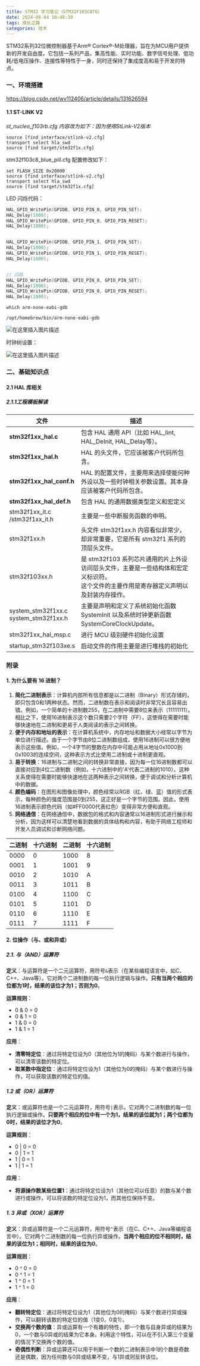 ```yaml
---
title: STM32 学习笔记（STM32F103C8T6）
date: 2024-08-04 10:48:39
tags: 成长之路
categories: 技术
---
```




STM32系列32位微控制器基于Arm® Cortex®-M处理器，旨在为MCU用户提供新的开发自由度。它包括一系列产品，集高性能、实时功能、数字信号处理、低功耗/低电压操作、连接性等特性于一身，同时还保持了集成度高和易于开发的特点。



<!--more-->



### 一、环境搭建

https://blog.csdn.net/wv112406/article/details/131626594



#### 1.1 ST-LINK V2

*st_nucleo_f103rb.cfg 内容改为如下：因为使用StLink-V2版本*

```
source [find interface/stlink-v2.cfg]
transport select hla_swd
source [find target/stm32f1x.cfg]
```



stm32f103c8_blue_pill.cfg 配置修改如下：

```
set FLASH_SIZE 0x20000
source [find interface/stlink-v2.cfg]
transport select hla_swd
source [find target/stm32f1x.cfg]
```



LED 闪烁代码：

```c
HAL_GPIO_WritePin(GPIOB, GPIO_PIN_0, GPIO_PIN_SET);
HAL_Delay(1000);
HAL_GPIO_WritePin(GPIOB, GPIO_PIN_0, GPIO_PIN_RESET);
HAL_Delay(1000);


HAL_GPIO_WritePin(GPIOB, GPIO_PIN_1, GPIO_PIN_SET);
HAL_Delay(1000);
HAL_GPIO_WritePin(GPIOB, GPIO_PIN_1, GPIO_PIN_RESET);
HAL_Delay(1000);


// 闪烁
HAL_GPIO_WritePin(GPIOB, GPIO_PIN_0, GPIO_PIN_SET);
HAL_Delay(1000);
HAL_GPIO_WritePin(GPIOB, GPIO_PIN_0, GPIO_PIN_RESET);
HAL_Delay(1000);
```





```
which arm-none-eabi-gdb

/opt/homebrew/bin/arm-none-eabi-gdb
```



![在这里插入图片描述](http://img.boomclap.cn/uPic/202407/1722354537041naXXqg.jpeg)



时钟树设置：


![在这里插入图片描述](http://img.boomclap.cn/uPic/202407/1721844659745tDIGxx.jpeg)





### 二、基础知识点

#### 2.1 HAL 库相关

##### 2.1.1工程模板解读

| 文件                                       | 描述                                                         |
| ------------------------------------------ | ------------------------------------------------------------ |
| **stm32f1xx_hal.c**                        | 包含 HAL 通用 API（比如 HAL_Iint, HAL_DeInit, HAL_Delay等）。 |
| **stm32f1xx_hal.h**                        | HAL 的头文件，它应该被客户代码所包含。                       |
| **stm32f1xx_hal_conf.h**                   | HAL 的配置文件，主要用来选择使能何种外设以及一些时钟相关参数设置。其本身应该被客户代码所包含。 |
| **stm32f1xx_hal_def.h**                    | 包含 HAL 的通用数据类型定义和宏定义                          |
| stm32f1xx_it.c<br />/stm32f1xx_it.h        | 主要是一些中断服务函数的申明。                               |
| stm32f1xx.h                                | 头文件 stm32f1xx.h 内容看似非常少，却非常重要，它是所有 stm32f1 系列的顶层头文件。 |
| stm32f103xx.h                              | 是 stm32f103 系列芯片通用的片上外设访问层头文件，主要是一些结构体和宏定义标识符。<br />这个文件的主要作用是寄存器定义声明以及封装内存操作。 |
| system_stm32f1xx.c<br />system_stm32f1xx.h | 主要是声明和定义了系统初始化函数 SystemInit 以及系统时钟更新函数 SystemCoreClockUpdate。 |
| stm32f1xx_hal_msp.c                        | 进行 MCU 级别硬件初始化设置                                  |
| startup_stm32f103xe.s                      | 启动文件的作用主要是进行堆栈的初始化                         |









### 附录

#### 1. 为什么要有 16 进制？

1. **简化二进制表示**：计算机内部所有信息都是以二进制（Binary）形式存储的，即只包含0和1两种状态。然而，二进制数在表示和阅读时非常冗长且容易出错。例如，一个简单的十进制数255，在二进制中需要8位来表示（11111111）。相比之下，使用16进制表示这个数只需要2个字符（FF），这使得在需要时能够快速地在二进制和更易于人类阅读的表示之间转换。
2. **便于内存和地址的表示**：在计算机系统中，内存地址和数据大小经常以字节为单位进行描述。由于一个字节由8位二进制数组成，使用16进制可以很方便地表示这些值。例如，一个4字节的整数在内存中可能占用从地址0x1000到0x1003的连续空间，这种表示方式比使用二进制或十进制更直观。
3. **易于转换**：16进制与二进制之间的转换非常直接，因为每一位16进制数都可以直接对应到4位二进制数（例如，十六进制中的'A'代表二进制的1010）。这种关系使得在需要时能够快速地在这两种表示之间转换，便于调试和分析计算机中的数据。
4. **颜色编码**：在图形和图像处理中，颜色经常以RGB（红、绿、蓝）值的形式表示，每种颜色的强度范围是0到255，这正好是一个字节的范围。因此，使用16进制表示颜色代码（如#FF0000代表红色）变得非常方便和直观。
5. **网络通信**：在网络通信中，数据包的格式和内容通常以16进制形式进行展示和分析，因为这样可以清楚地看到数据的具体结构和内容，有助于网络工程师和开发人员调试和诊断网络问题。

| 二进制 | 十六进制 | 二进制 | 十六进制 |
| ------ | -------- | ------ | -------- |
| 0000   | 0        | 1000   | 8        |
| 0001   | 1        | 1001   | 9        |
| 0010   | 2        | 1010   | A        |
| 0011   | 3        | 1011   | B        |
| 0100   | 4        | 1100   | C        |
| 0101   | 5        | 1101   | D        |
| 0110   | 6        | 1110   | E        |
| 0111   | 7        | 1111   | F        |





#### 2. 位操作（与、或和异或）

##### 2.1. 与（AND）运算符

**定义**：与运算符是一个二元运算符，用符号`&`表示（在某些编程语言中，如C、C++、Java等）。它对两个二进制数的每一位执行逻辑与操作。**只有当两个相应的位都为1时，结果的该位才为1；否则为0**。

**运算规则**：

- 0 & 0 = 0
- 0 & 1 = 0
- 1 & 0 = 0
- 1 & 1 = 1

**应用**：

- **清零特定位**：通过将特定位设为0（其他位为1的掩码）与某个数进行与操作，可以清零该数的特定位。
- **取某数中指定位**：通过将特定位设为1（其他位为0的掩码）与某个数进行与操作，可以获取该数的特定位的值。



##### 1.2  或（OR）运算符

**定义**：或运算符也是一个二元运算符，用符号`|`表示。它对两个二进制数的每一位执行逻辑或操作。**只要两个相应的位中有一个为1，结果的该位就为1；两个位都为0时，结果的该位才为0**。

**运算规则**：

- 0 | 0 = 0
- 0 | 1 = 1
- 1 | 0 = 1
- 1 | 1 = 1

**应用**：

- **将源操作数某些位置1**：通过将特定位设为1（其他位可以任意）的数与某个数进行或操作，可以将该数的特定位设为1，而其他位保持不变。



##### 1. 3  异或（XOR）运算符

**定义**：异或运算符是一个二元运算符，用符号`^`表示（在C、C++、Java等编程语言中）。它对两个二进制数的每一位执行异或操作。**当两个相应的位不相同时，结果的该位为1；相同时，结果的该位为0**。

**运算规则**：

- 0 ^ 0 = 0
- 0 ^ 1 = 1
- 1 ^ 0 = 1
- 1 ^ 1 = 0

**应用**：

- **翻转特定位**：通过将特定位设为1（其他位为0的掩码）与某个数进行异或操作，可以翻转该数的特定位的值（1变0，0变1）。
- **交换两个数的值**：异或运算有一个有趣的特性，即一个数与自身异或的结果为0，一个数与0异或的结果为它本身。利用这个特性，可以在不引入第三个变量的情况下交换两个数的值。
- **奇偶性判断**：异或运算还可以用于判断一个数的二进制表示中1的个数是奇数还是偶数，因为任何数与0异或结果不变，与1异或则反转该位。

































